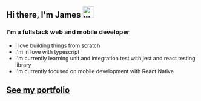 ## Hi there, I'm James <img src="https://raw.githubusercontent.com/jrussumbrella/jrussumbrella/master/wave.gif" width="30px" alt="wave" />

### I'm a fullstack web and mobile developer

- I love building things from scratch
- I'm in love with typescript
- I'm currently learning unit and integration test with jest and react testing library
- I'm currently focused on mobile development with React Native

## [See my portfolio](https://jrussbautista.netlify.app/)
